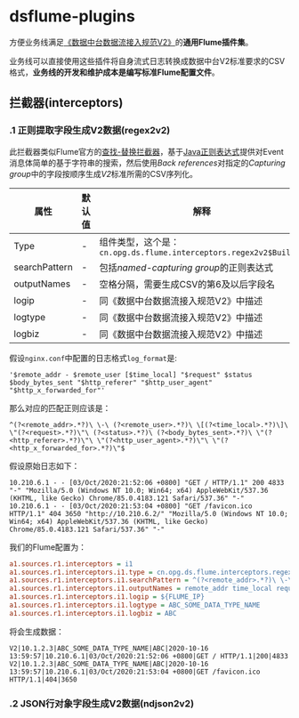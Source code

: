 # dsflume-plugins

方便业务线满足[《数据中台数据流接入规范V2》](https://gitlab.opg.cn/snippets/21)的**通用Flume插件集**。

业务线可以直接使用这些插件将自身流式日志转换成数据中台V2标准要求的CSV格式，**业务线的开发和维护成本是编写标准Flume配置文件**。

## 拦截器(interceptors)

### .1 正则提取字段生成V2数据(regex2v2)

此拦截器类似Flume官方的[查找-替换拦截器](https://flume.liyifeng.org/#id59)，基于[Java正则表达式](https://docs.oracle.com/javase/8/docs/api/java/util/regex/Pattern.html)提供对Event消息体简单的基于字符串的搜索，然后使用*Back references*对指定的*Capturing group*中的字段按顺序生成*V2*标准所需的CSV序列化。

属性 | 默认值 | 解释
---- | ---- | ----
Type | - | 组件类型，这个是：`cn.opg.ds.flume.interceptors.regex2v2$Builder`
searchPattern | - | 包括*named-capturing group*的正则表达式
outputNames | - | 空格分隔，需要生成CSV的第6及以后字段名
logip | - | 同《数据中台数据流接入规范V2》中描述
logtype | - | 同《数据中台数据流接入规范V2》中描述
logbiz | - | 同《数据中台数据流接入规范V2》中描述

假设`nginx.conf`中配置的日志格式`log_format`是:
```text
'$remote_addr - $remote_user [$time_local] "$request" $status $body_bytes_sent "$http_referer" "$http_user_agent" "$http_x_forwarded_for"'
```

那么对应的匹配正则应该是：
```text
^(?<remote_addr>.*?)\ \-\ (?<remote_user>.*?)\ \[(?<time_local>.*?)\]\ \"(?<request>.*?)\"\ (?<status>.*?)\ (?<body_bytes_sent>.*?)\ \"(?<http_referer>.*?)\"\ \"(?<http_user_agent>.*?)\"\ \"(?<http_x_forwarded_for>.*?)\"$
```

假设原始日志如下：
```text
10.210.6.1 - - [03/Oct/2020:21:52:06 +0800] "GET / HTTP/1.1" 200 4833 "-" "Mozilla/5.0 (Windows NT 10.0; Win64; x64) AppleWebKit/537.36 (KHTML, like Gecko) Chrome/85.0.4183.121 Safari/537.36" "-"
10.210.6.1 - - [03/Oct/2020:21:53:04 +0800] "GET /favicon.ico HTTP/1.1" 404 3650 "http://10.210.6.2/" "Mozilla/5.0 (Windows NT 10.0; Win64; x64) AppleWebKit/537.36 (KHTML, like Gecko) Chrome/85.0.4183.121 Safari/537.36" "-"
```

我们的Flume配置为：
```ini
a1.sources.r1.interceptors = i1
a1.sources.r1.interceptors.i1.type = cn.opg.ds.flume.interceptors.regex2v2$Builder
a1.sources.r1.interceptors.i1.searchPattern = ^(?<remote_addr>.*?)\ \-\ (?<remote_user>.*?)\ \[(?<time_local>.*?)\]\ \"(?<request>.*?)\"\ (?<status>.*?)\ (?<body_bytes_sent>.*?)\ \"(?<http_referer>.*?)\"\ \"(?<http_user_agent>.*?)\"\ \"(?<http_x_forwarded_for>.*?)\"$
a1.sources.r1.interceptors.i1.outputNames = remote_addr time_local request status body_bytes_sent
a1.sources.r1.interceptors.i1.logip = ${FLUME_IP}
a1.sources.r1.interceptors.i1.logtype = ABC_SOME_DATA_TYPE_NAME
a1.sources.r1.interceptors.i1.logbiz = ABC
```

将会生成数据：
```text
V2|10.1.2.3|ABC_SOME_DATA_TYPE_NAME|ABC|2020-10-16 13:59:57|10.210.6.1|03/Oct/2020:21:52:06 +0800|GET / HTTP/1.1|200|4833
V2|10.1.2.3|ABC_SOME_DATA_TYPE_NAME|ABC|2020-10-16 13:59:57|10.210.6.1|03/Oct/2020:21:53:04 +0800|GET /favicon.ico HTTP/1.1|404|3650
```


### .2 JSON行对象字段生成V2数据(ndjson2v2)


